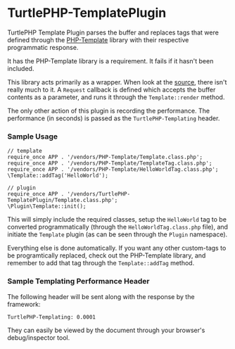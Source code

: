 TurtlePHP-TemplatePlugin
========================
TurtlePHP Template Plugin parses the buffer and replaces tags that were defined
through the [PHP-Template](https://github.com/onassar/PHP-Template) library with
their respective programmatic response.

It has the PHP-Template library is a requirement. It fails if it hasn't been
included.

This library acts primarily as a wrapper. When look at the
[source](https://github.com/onassar/TurtlePHP-TemplatePlugin/blob/master/Template.class.php),
there isn't really much to it. A `Request` callback is defined which accepts the
buffer contents as a parameter, and runs it through the `Template::render`
method.

The only other action of this plugin is recording the performance. The
performance (in seconds) is passed as the `TurtlePHP-Templating` header.

### Sample Usage

    // template
    require_once APP . '/vendors/PHP-Template/Template.class.php';
    require_once APP . '/vendors/PHP-Template/TemplateTag.class.php';
    require_once APP . '/vendors/PHP-Template/HelloWorldTag.class.php';
    \Template::addTag('HelloWorld');

    // plugin
    require_once APP . '/vendors/TurtlePHP-TemplatePlugin/Template.class.php';
    \Plugin\Template::init();

This will simply include the required classes, setup the `HelloWorld` tag to be
converted programmatically (through the `HelloWorldTag.class.php` file), and
initiate the `Template` plugin (as can be seen through the `Plugin` namespace).

Everything else is done automatically. If you want any other custom-tags to be
programtically replaced, check out the PHP-Template library, and remember to add
that tag through the `Template::addTag` method.

### Sample Templating Performance Header
The following header will be sent along with the response by the framework:

```
TurtlePHP-Templating: 0.0001
```

They can easily be viewed by the document through your browser&#039;s
debug/inspector tool.
